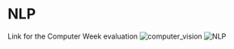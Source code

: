 # NLP
Link for the Computer Week evaluation
![computer_vision](https://github.com/khusrave/NLP/assets/102155132/03b85552-64a0-4d30-8fe2-0c528be80859)
![NLP](https://github.com/khusrave/NLP/assets/102155132/85bbdfd5-f793-445c-9a90-47ce7323b572)
